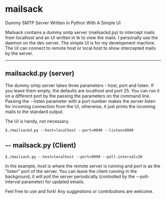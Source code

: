 # mailsack
Dummy SMTP Server Written in Python With A Simple UI

Mailsack contains a dummy smtp server (mailsackd.py) to intercept mails from localhost and an UI written in tk to view the mails. I personally use the daemon on the dev server. The simple UI is for my development machine. The UI can connect to remote host or local host to show intercepted mails by the server.

---
mailsackd.py (server)
---
The dummy smtp server takes three parameters - host, port and listen. If you leave them empty, the defaults are localhost and port 25. You can run it on a different port by the passing the parameters on the command line. Passing the --listen parameter with a port number makes the server listen for incoming connection from the UI, otherwise, it just prints the incoming mails to the standard output.

The UI is handy, not necessary.

    $./mailsackd.py --host=localhost --port=9090 --listen=9999

--
mailsack.py (Client)
---

    $./mailsack.py --host=localhost --port=9999 --poll-interval=20

In the example, host is where the remote server is running and port is as the "listen" port of the server. You can leave the client running in the background, it will poll the server periodically (controlled by the --poll-interval parameter) for updated emails.



Feel free to use and fork! Any suggestions or contributions are welcome.
